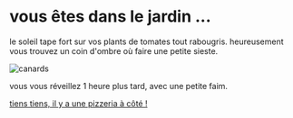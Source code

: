 # vous êtes dans le jardin ...

le soleil tape fort sur vos plants de tomates tout rabougris.
heureusement vous trouvez un coin d'ombre où faire une petite sieste.

![canards](https://upload.wikimedia.org/wikipedia/commons/7/77/Pekin_Ducks_cropped.jpg)

vous vous réveillez 1 heure plus tard, avec une petite faim.

[tiens tiens, il y a une pizzeria à côté !](pizzeria.md)
